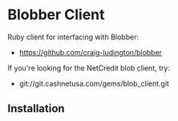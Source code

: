 # Blobber Client

Ruby client for interfacing with Blobber:
* https://github.com/craig-ludington/blobber

If you're looking for the NetCredit blob client, try:
* git://git.cashnetusa.com/gems/blob_client.git

## Installation
